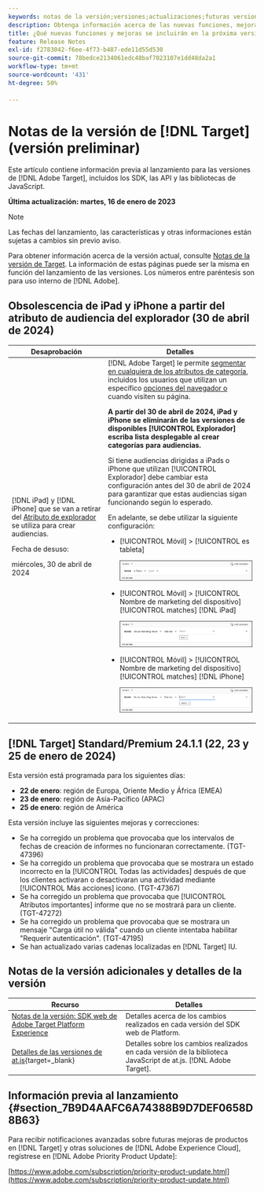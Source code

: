 ```yaml
---
keywords: notas de la versión;versiones;actualizaciones;futuras versiones;mejoras;nuevas funciones;correcciones;actualizaciones;versión preliminar
description: Obtenga información acerca de las nuevas funciones, mejoras y correcciones que incluirá la próxima versión de [!DNL Adobe Target], incluidos los SDK, las API y las bibliotecas de JavaScript.
title: ¿Qué nuevas funciones y mejoras se incluirán en la próxima versión de  [!DNL Target] ?
feature: Release Notes
exl-id: f2783042-f6ee-4f73-b487-ede11d55d530
source-git-commit: 78bedce2134061edc48baf7023107e1dd48da2a1
workflow-type: tm+mt
source-wordcount: '431'
ht-degree: 50%

---
```


# Notas de la versión de [!DNL Target] (versión preliminar)

Este artículo contiene información previa al lanzamiento para las versiones de [!DNL Adobe Target], incluidos los SDK, las API y las bibliotecas de JavaScript.

**Última actualización: martes, 16 de enero de 2023**

>[!NOTE]
>
>Las fechas del lanzamiento, las características y otras informaciones están sujetas a cambios sin previo aviso.
>
>Para obtener información acerca de la versión actual, consulte [Notas de la versión de Target](release-notes.md). La información de estas páginas puede ser la misma en función del lanzamiento de las versiones. Los números entre paréntesis son para uso interno de [!DNL Adobe].

## Obsolescencia de iPad y iPhone a partir del atributo de audiencia del explorador (30 de abril de 2024)

| Desaprobación | Detalles |
|--- |--- |
| [!DNL iPad] y [!DNL iPhone] que se van a retirar del [Atributo de explorador](/help/main/c-target/c-audiences/c-target-rules/browser.md) se utiliza para crear audiencias.<p>Fecha de desuso:<P>miércoles, 30 de abril de 2024 | [!DNL Adobe Target] le permite [segmentar en cualquiera de los atributos de categoría](/help/main/c-target/c-audiences/c-target-rules/target-rules.md), incluidos los usuarios que utilizan un específico [opciones del navegador o](/help/main/c-target/c-audiences/c-target-rules/browser.md) cuando visiten su página.<P><B>A partir del 30 de abril de 2024, iPad y iPhone se eliminarán de las versiones de disponibles [!UICONTROL Explorador] escriba lista desplegable al crear categorías para audiencias.</b><P>Si tiene audiencias dirigidas a iPads o iPhone que utilizan [!UICONTROL Explorador] debe cambiar esta configuración antes del 30 de abril de 2024 para garantizar que estas audiencias sigan funcionando según lo esperado.<P>En adelante, se debe utilizar la siguiente configuración:<ul><li>[!UICONTROL Móvil] > [!UICONTROL es tableta]<P>![mobile es tablet](/help/main/r-release-notes/assets/is-tablet.png)</li><li>[!UICONTROL Móvil] > [!UICONTROL Nombre de marketing del dispositivo] [!UICONTROL matches] [!DNL iPad]<P>![iPad](/help/main/r-release-notes/assets/ipad.png)</li><li>[!UICONTROL Móvil] > [!UICONTROL Nombre de marketing del dispositivo] [!UICONTROL matches] [!DNL iPhone]<p>![iPhone](/help/main/r-release-notes/assets/iphone.png)</li></ul> |

## [!DNL Target] Standard/Premium 24.1.1 (22, 23 y 25 de enero de 2024)

Esta versión está programada para los siguientes días:

* **22 de enero**: región de Europa, Oriente Medio y África (EMEA)
* **23 de enero**: región de Asia-Pacífico (APAC)
* **25 de enero**: región de América

Esta versión incluye las siguientes mejoras y correcciones:

* Se ha corregido un problema que provocaba que los intervalos de fechas de creación de informes no funcionaran correctamente. (TGT-47396)
* Se ha corregido un problema que provocaba que se mostrara un estado incorrecto en la [!UICONTROL Todas las actividades] después de que los clientes activaran o desactivaran una actividad mediante [!UICONTROL Más acciones] icono. (TGT-47367)
* Se ha corregido un problema que provocaba que [!UICONTROL Atributos importantes] informe que no se mostrará para un cliente. (TGT-47272)
* Se ha corregido un problema que provocaba que se mostrara un mensaje &quot;Carga útil no válida&quot; cuando un cliente intentaba habilitar &quot;Requerir autenticación&quot;. (TGT-47195)
* Se han actualizado varias cadenas localizadas en [!DNL Target] IU.

## Notas de la versión adicionales y detalles de la versión

| Recurso | Detalles |
|--- |--- |
| [Notas de la versión: SDK web de Adobe Target Platform Experience](https://experienceleague.adobe.com/docs/experience-platform/edge/release-notes.html?lang=es) | Detalles acerca de los cambios realizados en cada versión del SDK web de Platform. |
| [Detalles de las versiones de at.js](https://experienceleague.corp.adobe.com/docs/target-dev/developer/client-side/at-js-implementation/target-atjs-versions.html?lang=es){target=_blank} | Detalles sobre los cambios realizados en cada versión de la biblioteca JavaScript de at.js. [!DNL Adobe Target]. |

## Información previa al lanzamiento {#section_7B9D4AAFC6A74388B9D7DEF0658D8B63}

Para recibir notificaciones avanzadas sobre futuras mejoras de productos en [!DNL Target] y otras soluciones de [!DNL Adobe Experience Cloud], regístrese en [!DNL Adobe Priority Product Update]:

[https://www.adobe.com/subscription/priority-product-update.html](https://www.adobe.com/subscription/priority-product-update.html)

